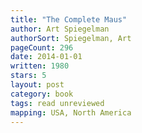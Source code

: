```yaml
---
title: "The Complete Maus"
author: Art Spiegelman
authorSort: Spiegelman, Art
pageCount: 296
date: 2014-01-01
written: 1980
stars: 5
layout: post
category: book
tags: read unreviewed
mapping: USA, North America
---
```

